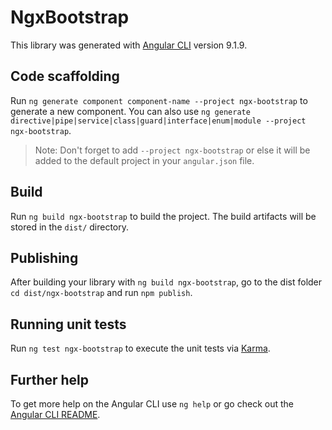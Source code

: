 # NgxBootstrap

This library was generated with [Angular CLI](https://github.com/angular/angular-cli) version 9.1.9.

## Code scaffolding

Run `ng generate component component-name --project ngx-bootstrap` to generate a new component. You can also use `ng generate directive|pipe|service|class|guard|interface|enum|module --project ngx-bootstrap`.
> Note: Don't forget to add `--project ngx-bootstrap` or else it will be added to the default project in your `angular.json` file. 

## Build

Run `ng build ngx-bootstrap` to build the project. The build artifacts will be stored in the `dist/` directory.

## Publishing

After building your library with `ng build ngx-bootstrap`, go to the dist folder `cd dist/ngx-bootstrap` and run `npm publish`.

## Running unit tests

Run `ng test ngx-bootstrap` to execute the unit tests via [Karma](https://karma-runner.github.io).

## Further help

To get more help on the Angular CLI use `ng help` or go check out the [Angular CLI README](https://github.com/angular/angular-cli/blob/master/README.md).
